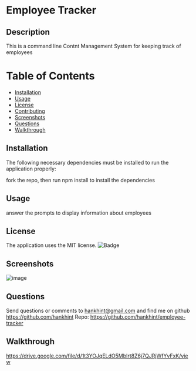 
# Employee Tracker

## Description
This is a command line Contnt Management System for keeping track of employees

# Table of Contents 
* [Installation](#installation)
* [Usage](#usage)
* [License](#license)
* [Contributing](#contributing)
* [Screenshots](#tests)
* [Questions](#questions)
* [Walkthrough](#walkthrough)

## Installation
The following necessary dependencies must be installed to run the application properly:

fork the repo, then run npm install to install the dependencies

## Usage
answer the prompts to display information about employees

## License
The application uses the MIT license.
![Badge](https://img.shields.io/badge/License-MIT-blue.svg)
  
## Screenshots
![image](https://user-images.githubusercontent.com/50533231/156891430-e28f6164-c9f5-4b2d-b441-146e70919818.png)

## Questions
Send questions or comments to hankhint@gmail.com and find me on github https://github.com/hankhint
Repo: https://github.com/hankhint/employee-tracker

## Walkthrough
https://drive.google.com/file/d/1t3YOJqELdO5MbIrt8Z6j7QJRjWfYvFxK/view
